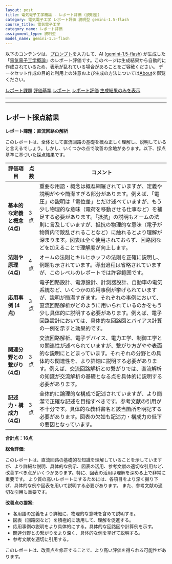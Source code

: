 ```yaml
---
layout: post
title: 電気電子工学概論 - レポート評価 (説明型)
category: 電気電子工学 レポート評価 説明型 gemini-1.5-flash
course_title: 電気電子工学
category_name: レポート評価
assignment_type: 説明型
model_name: gemini-1.5-flash
---
```


以下のコンテンツは、[プロンプト](http://127.0.0.1:8000/generated/電気電子工学/gemini-1.5-flash/prompt_レポート評価-説明型.md)を入力して、AI ([gemini-1.5-flash](contents/gemini-1.5-flash)) が生成した「[電気電子工学概論](/contents/電気電子工学/)」のレポート評価です。このページは生成結果から自動的に作成されているため、表示が乱れている場合があることをご容赦ください。
データセット作成の目的と利用上の注意および生成の方法については[About](/About)を御覧ください。

[レポート課題](../レポート課題-説明型)
[評価基準](../評価基準-説明型)
[レポート](../レポート-説明型)
[レポート評価](../レポート評価-説明型)
[生成結果のみを表示](http://127.0.0.1:8000/generated/電気電子工学/gemini-1.5-flash/レポート評価-説明型.md)
  

***
***
  
## レポート採点結果

**レポート課題：直流回路の解析**

このレポートは、全体として直流回路の基礎を概ね正しく理解し、説明していると言えるでしょう。しかし、いくつかの点で改善の余地があります。以下、採点基準に基づいた採点結果です。


| 評価項目 | 点数 | コメント |
|---|---|---|
| **基本的な定義と概念 (4点)** | 3点 | 重要な用語・概念は概ね網羅されていますが、定義や説明がやや簡潔すぎる部分があります。例えば、「電圧」の説明は「電位差」とだけ述べていますが、もう少し物理的な意味（電荷を移動させる仕事など）を補足する必要があります。「抵抗」の説明もオームの法則に言及していますが、抵抗の物理的な意味（電子が物質内で散乱されることなど）に触れるとより理解が深まります。図表は全く使用されておらず、回路図などを加えることで理解度が向上します。 |
| **法則や原理 (4点)** | 4点 | オームの法則とキルヒホッフの法則を正確に説明し、例題も示されています。導出過程は省略されていますが、このレベルのレポートでは許容範囲です。 |
| **応用事例 (4点)** | 3点 | 電子回路設計、電源設計、計測器設計、自動車の電気系統など、いくつかの応用事例が挙げられていますが、説明が簡潔すぎます。それぞれの事例において、直流回路解析がどのように用いられているのかをもう少し具体的に説明する必要があります。例えば、電子回路設計においては、具体的な回路図とバイアス計算の一例を示すと効果的です。 |
| **関連分野との繋がり (4点)** | 3点 | 交流回路解析、電子デバイス、電力工学、制御工学との関連性が述べられていますが、繋がり方がやや表面的な説明にとどまっています。それぞれの分野との具体的な関連性を、より詳細に説明する必要があります。例えば、交流回路解析との繋がりでは、直流解析の知識が交流解析の基礎となる点を具体的に説明する必要があります。 |
| **記述力・構成力 (4点)** | 3点 | 全体的に論理的な構成で記述されていますが、より簡潔で正確な記述を目指すべきです。参考文献の引用が不十分です。具体的な教科書名と該当箇所を明記する必要があります。図表の欠如も記述力・構成力の低下の要因となっています。 |


**合計点：16点**


**総合評価:**

このレポートは、直流回路の基礎的な知識を理解していることを示していますが、より詳細な説明、具体的な例示、図表の活用、参考文献の適切な引用など、改善すべき点がいくつかあります。特に、図表の活用は理解を深める上で非常に重要です。  より質の高いレポートにするためには、各項目をより深く掘り下げ、具体的な例や図表を用いて説明する必要があります。  また、参考文献の適切な引用も重要です。


**改善点の提案:**

* 各用語の定義をより詳細に、物理的な意味を含めて説明する。
* 図表（回路図など）を積極的に活用して、理解を促進する。
* 応用事例の説明をより具体的にする。具体的な回路図や計算例を示す。
* 関連分野との繋がりをより深く、具体的な例を挙げて説明する。
* 参考文献を適切に引用する。


このレポートは、改善点を修正することで、より高い評価を得られる可能性があります。
